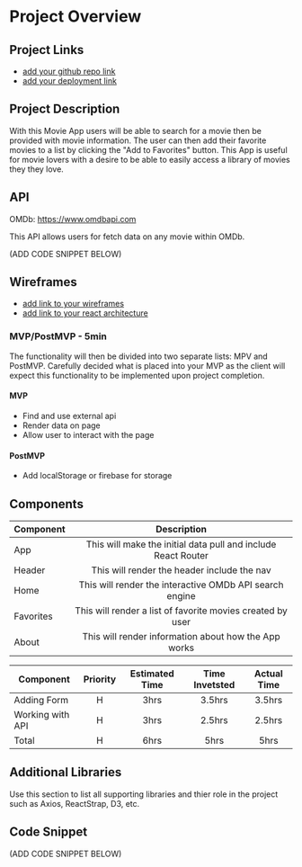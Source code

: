 # Project Overview

## Project Links

- [add your github repo link]()
- [add your deployment link]()

## Project Description

With this Movie App users will be able to search for a movie then be provided with movie information. The user can then add their favorite movies to a list by clicking the "Add to Favorites" button. This App is useful for movie lovers with a desire to be able to easily access a library of movies they they love.

## API

OMDb: https://www.omdbapi.com

This API allows users for fetch data on any movie within OMDb.

(ADD CODE SNIPPET BELOW)


## Wireframes

- [add link to your wireframes]()
- [add link to your react architecture]()


### MVP/PostMVP - 5min

The functionality will then be divided into two separate lists: MPV and PostMVP.  Carefully decided what is placed into your MVP as the client will expect this functionality to be implemented upon project completion.  

#### MVP
- Find and use external api 
- Render data on page 
- Allow user to interact with the page

#### PostMVP

- Add localStorage or firebase for storage

## Components

| Component | Description | 
| --- | :---: |  
| App | This will make the initial data pull and include React Router| 
| Header | This will render the header include the nav |
| Home | This will render the interactive OMDb API search engine |
| Favorites | This will render a list of favorite movies created by user |
| About | This will render information about how the App works |


| Component | Priority | Estimated Time | Time Invetsted | Actual Time |
| --- | :---: |  :---: | :---: | :---: |
| Adding Form | H | 3hrs| 3.5hrs | 3.5hrs |
| Working with API | H | 3hrs| 2.5hrs | 2.5hrs |
| Total | H | 6hrs| 5hrs | 5hrs |

## Additional Libraries
 Use this section to list all supporting libraries and thier role in the project such as Axios, ReactStrap, D3, etc. 

## Code Snippet

(ADD CODE SNIPPET BELOW)
